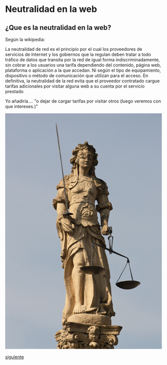 # Neutralidad en la web

## ¿Que es la neutralidad en la web?

Según la wikipedia:

La neutralidad de red es el principio por el cual los proveedores de servicios de Internet y los gobiernos que la regulan deben tratar a todo tráfico de datos que transita por la red de igual forma indiscriminadamente, sin cobrar a los usuarios una tarifa dependiendo del contenido, página web, plataforma o aplicación a la que accedan. Ni según el tipo de equipamiento, dispositivo o método de comunicación que utilizan para el acceso.
En definitiva, la neutralidad de la red evita que el proveedor contratado cargue tarifas adicionales por visitar alguna web a su cuenta por el servicio prestado

Yo añadiría.... "o dejar de cargar tarifas por visitar otros (luego veremos con que intereses.)"

<img src="images/justice.jpg" alt="Estatua de la Diosa Ciega Justicia, en una mano una balanza equilibrada, en la otra una espada">

[siguiente](porque.md)
